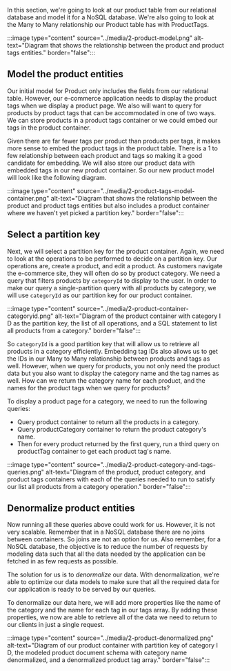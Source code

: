 In this section, we're going to look at our product table from our relational database and model it for a NoSQL database. We're also going to look at the Many to Many relationship our Product table has with ProductTags.

:::image type="content" source="../media/2-product-model.png" alt-text="Diagram that shows the relationship between the product and product tags entities." border="false":::

## Model the product entities

Our initial model for Product only includes the fields from our relational table. However, our e-commerce application needs to display the product tags when we display a product page. We also will want to query for products by product tags that can be accommodated in one of two ways. We can store products in a product tags container or we could embed our tags in the product container.

Given there are far fewer tags per product than products per tags, it makes more sense to embed the product tags in the product table. There is a 1 to few relationship between each product and tags so making it a good candidate for embedding. We will also store our product data with embedded tags in our new product container. So our new product model will look like the following diagram.

:::image type="content" source="../media/2-product-tags-model-container.png" alt-text="Diagram that shows the relationship between the product and product tags entities but also includes a product container where we haven't yet picked a partition key." border="false":::

## Select a partition key

Next, we will select a partition key for the product container. Again, we need to look at the operations to be performed to decide on a partition key. Our operations are, create a product, and edit a product. As customers navigate the e-commerce site, they will often do so by product category. We need a query that filters products by `categoryId` to display to the user. In order to make our query a single-partition query with all products by category, we will use `categoryId` as our partition key for our product container.

:::image type="content" source="../media/2-product-container-categoryid.png" alt-text="Diagram of the product container with category I D as the partition key, the list of all operations, and a SQL statement to list all products from a category." border="false":::

So `categoryId` is a good partition key that will allow us to retrieve all products in a category efficiently. Embedding tag IDs also allows us to get the IDs in our Many to Many relationship between products and tags as well. However, when we query for products, you not only need the product data but you also want to display the category name and the tag names as well. How can we return the category name for each product, and the names for the product tags when we query for products?

To display a product page for a category, we need to run the following queries:

- Query product container to return all the products in a category.
- Query productCategory container to return the product category's name.
- Then for every product returned by the first query, run a third query on productTag container to get each product tag's name.

:::image type="content" source="../media/2-product-category-and-tags-queries.png" alt-text="Diagram of the product, product category, and product tags containers with each of the queries needed to run to satisfy our list all products from a category operation." border="false":::

## Denormalize product entities

Now running all these queries above could work for us. However, it is not very scalable. Remember that in a NoSQL database there are no joins between containers. So joins are not an option for us. Also remember, for a NoSQL database, the objective is to reduce the number of requests by modeling data such that all the data needed by the application can be fetched in as few requests as possible.

The solution for us is to *denormalize* our data. With denormalization, we're able to optimize our data models to make sure that all the required data for our application is ready to be served by our queries.

To denormalize our data here, we will add more properties like the name of the category and the name for each tag in our tags array. By adding these properties, we now are able to retrieve all of the data we need to return to our clients in just a single request.

:::image type="content" source="../media/2-product-denormalized.png" alt-text="Diagram of our product container with partition key of category I D, the modeled product document schema with category name denormalized, and a denormalized product tag array." border="false":::